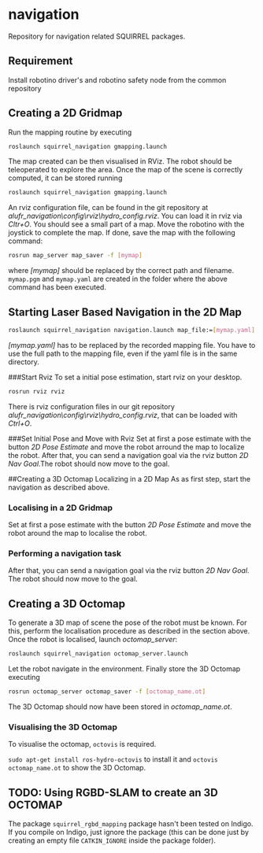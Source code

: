 navigation
==========

Repository for navigation related SQUIRREL packages.

## Requirement

Install robotino driver's and robotino safety node from the common
repository

## Creating a 2D Gridmap

Run the mapping routine by executing

```bash
roslaunch squirrel_navigation gmapping.launch 
``` 

The map created can be then visualised in RViz. The robot should be
teleoperated to explore the area. Once the map of the scene is
correctly computed, it can be stored running

```bash
roslaunch squirrel_navigation gmapping.launch
```
An rviz configuration file, can be found in the git repository at
*alufr_navigation\config\rviz\hydro_config.rviz*.
You can load it in rviz via *Cltr+O*. You should see a small part of a map.
Move the robotino with the joystick to complete the map.
If done, save the map with the following command:
```bash
rosrun map_server map_saver -f [mymap]
```
where *[mymap]* should be replaced by the correct path and filename.
`mymap.pgm` and `mymap.yaml` are created in the folder where the
above command has been executed.

## Starting Laser Based Navigation in the 2D Map

```bash
roslaunch squirrel_navigation navigation.launch map_file:=[mymap.yaml]
```
*[mymap.yaml]* has to be replaced by the recorded mapping file.
You have to use the full path to the mapping file, even if the yaml file is in the same directory.

###Start Rviz
To set a initial pose estimation, start rviz on your desktop.
```bash
rosrun rviz rviz
```
There is rviz configuration files in our git repository *alufr_navigation\config\rviz\hydro_config.rviz*,
that can be loaded with *Ctrl+O*.

###Set Initial Pose and Move with Rviz
Set at first a pose estimate with the button *2D Pose Estimate* and move the robot arround the map to localize the
robot. After that, you can send a navigation goal via the rviz button *2D Nav Goal*.The robot should now move to the goal.

##Creating a 3D Octomap Localizing in a 2D Map
As as first step, start the navigation as described above.

### Localising in a 2D Gridmap

Set at first a pose estimate with the button *2D Pose Estimate* and
move the robot around the map to localise the robot.

### Performing a navigation task

After that, you can send a navigation goal via the rviz button *2D Nav Goal*.
The robot should now move to the goal.


## Creating a 3D Octomap 

To generate a 3D map of scene the pose of the robot must be known. For this, perform the
localisation procedure as described in the section above. Once the robot is localised, 
launch *octomap_server*:

```bash
roslaunch squirrel_navigation octomap_server.launch
```

Let the robot navigate in the environment. Finally store the 3D Octomap executing

```bash
rosrun octomap_server octomap_saver -f [octomap_name.ot]
```

The 3D Octomap should now have been stored in *octomap_name.ot*.

### Visualising the 3D Octomap

To visualise the octomap, `octovis` is required. 

`sudo apt-get install ros-hydro-octovis` to install it and 
`octovis octomap_name.ot` to show the 3D Octomap.

## TODO: Using RGBD-SLAM to create an 3D OCTOMAP

The package `squirrel_rgbd_mapping` package hasn't been tested on Indigo. If you
compile on Indigo, just ignore the package (this can be done just by creating
an empty file `CATKIN_IGNORE` inside the package folder).


